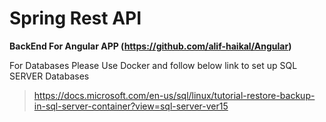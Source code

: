 # Spring Rest API

**BackEnd For Angular APP (https://github.com/alif-haikal/Angular)**


For Databases Please Use Docker and follow below link to set up SQL SERVER Databases
>https://docs.microsoft.com/en-us/sql/linux/tutorial-restore-backup-in-sql-server-container?view=sql-server-ver15
